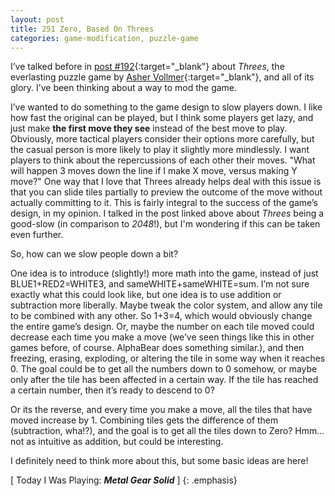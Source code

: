 ```yaml
---
layout: post
title: 251 Zero, Based On Threes
categories: game-modification, puzzle-game
---
```

I’ve talked before in [post #192](http://www.foster-douglas.com/games/192-mindless-or-methodical/){:target="_blank"} about *Threes*, the everlasting puzzle game by [Asher Vollmer](https://twitter.com/AsherVo){:target="_blank"}, and all of its glory.  I’ve been thinking about a way to mod the game.

I’ve wanted to do something to the game design to slow players down.  I like how fast the original can be played, but I think some players get lazy, and just make **the first move they see** instead of the best move to play. Obviously, more tactical players consider their options more carefully, but the casual person is more likely to play it slightly more mindlessly. I want players to think about the repercussions of each other their moves.  "What will happen 3 moves down the line if I make X move, versus making Y move?"  One way that I love that Threes already helps deal with this issue is that you can slide tiles partially to preview the outcome of the move without actually committing to it.  This is fairly integral to the success of the game’s design, in my opinion.  I talked in the post linked above about *Threes* being a good-slow (in comparison to *2048*!), but I'm wondering if this can be taken even further.

So, how can we slow people down a bit?

One idea is to introduce (slightly!) more math into the game, instead of just BLUE1+RED2=WHITE3, and sameWHITE+sameWHITE=sum. I’m not sure exactly what this could look like, but one idea is to use addition or subtraction more liberally.  Maybe tweak the color system, and allow any tile to be combined with any other.  So 1+3=4, which would obviously change the entire game’s design. Or, maybe the number on each tile moved could decrease each time you make a move (we’ve seen things like this in other games before, of course.  AlphaBear does something similar.), and then freezing, erasing, exploding, or altering the tile in some way when it reaches 0.  The goal could be to get all the numbers down to 0 somehow, or maybe only after the tile has been affected in a certain way.  If the tile has reached a certain number, then it’s ready to descend to 0?

Or its the reverse, and every time you make a move, all the tiles that have moved increase by 1.  Combining tiles gets the difference of them (subtraction, wha!?), and the goal is to get all the tiles down to Zero? Hmm… not as intuitive as addition, but could be interesting.

I definitely need to think more about this, but some basic ideas are here!

[ Today I Was Playing: ***Metal Gear Solid*** ]
{: .emphasis}

